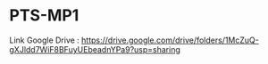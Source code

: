 # PTS-MP1
Link Google Drive : https://drive.google.com/drive/folders/1McZuQ-gXJldd7WiF8BFuyUEbeadnYPa9?usp=sharing
